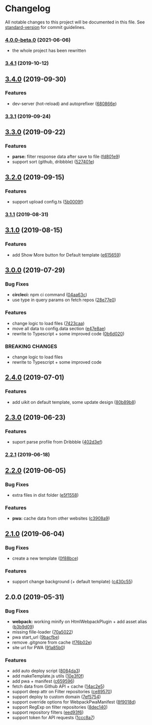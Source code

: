 # Changelog

All notable changes to this project will be documented in this file. See [standard-version](https://github.com/conventional-changelog/standard-version) for commit guidelines.

### [4.0.0-beta.0](https://github.com/GPortfolio/GPortfolio/compare/v3.4.1...v4.0.0-beta.0) (2021-06-06)

* the whole project has been rewritten


### [3.4.1](https://github.com/GPortfolio/GPortfolio/compare/v3.4.0...v3.4.1) (2019-10-12)



## [3.4.0](https://github.com/GPortfolio/GPortfolio/compare/v3.3.1...v3.4.0) (2019-09-30)


### Features

* dev-server (hot-reload) and autoprefixer ([680866e](https://github.com/GPortfolio/GPortfolio/commit/680866e))



### [3.3.1](https://github.com/GPortfolio/GPortfolio/compare/v3.3.0...v3.3.1) (2019-09-24)



## [3.3.0](https://github.com/GPortfolio/GPortfolio/compare/v3.2.0...v3.3.0) (2019-09-22)


### Features

* **parse:** filter response data after save to file ([fd801e9](https://github.com/GPortfolio/GPortfolio/commit/fd801e9))
* support sort (github, dribbble) ([527401e](https://github.com/GPortfolio/GPortfolio/commit/527401e))



## [3.2.0](https://github.com/GPortfolio/GPortfolio/compare/v3.1.1...v3.2.0) (2019-09-15)


### Features

* support upload config.ts ([5b0009f](https://github.com/GPortfolio/GPortfolio/commit/5b0009f))



### [3.1.1](https://github.com/GPortfolio/GPortfolio/compare/v3.1.0...v3.1.1) (2019-08-31)



## [3.1.0](https://github.com/GPortfolio/GPortfolio/compare/v3.0.0...v3.1.0) (2019-08-15)


### Features

* add Show More button for Default template ([e615659](https://github.com/GPortfolio/GPortfolio/commit/e615659))



## [3.0.0](https://github.com/GPortfolio/GPortfolio/compare/v2.4.0...v3.0.0) (2019-07-29)


### Bug Fixes

* **circleci:** npm ci command ([04aa63c](https://github.com/GPortfolio/GPortfolio/commit/04aa63c))
* use type in query params on fetch repos ([28e77e0](https://github.com/GPortfolio/GPortfolio/commit/28e77e0))


### Features

* change logic to load files ([7423caa](https://github.com/GPortfolio/GPortfolio/commit/7423caa))
* move all data to config.data section ([e47e8ae](https://github.com/GPortfolio/GPortfolio/commit/e47e8ae))
* rewrite to Typescript + some improved code ([0b6d020](https://github.com/GPortfolio/GPortfolio/commit/0b6d020))


### BREAKING CHANGES

* change logic to load files
* rewrite to Typescript + some improved code



## [2.4.0](https://github.com/GPortfolio/GPortfolio/compare/v2.3.0...v2.4.0) (2019-07-01)


### Features

* add uikit on default template, some update design ([80b89b8](https://github.com/GPortfolio/GPortfolio/commit/80b89b8))



## [2.3.0](https://github.com/GPortfolio/GPortfolio/compare/v2.2.1...v2.3.0) (2019-06-23)


### Features

* suport parse profile from Dribbble ([402d3ef](https://github.com/GPortfolio/GPortfolio/commit/402d3ef))



### [2.2.1](https://github.com/GPortfolio/GPortfolio/compare/v2.2.0...v2.2.1) (2019-06-18)



## [2.2.0](https://github.com/GPortfolio/GPortfolio/compare/v2.1.0...v2.2.0) (2019-06-05)


### Bug Fixes

* extra files in <root> dist folder ([e5f1558](https://github.com/GPortfolio/GPortfolio/commit/e5f1558))


### Features

* **pwa:** cache data from other websites ([c3908a9](https://github.com/GPortfolio/GPortfolio/commit/c3908a9))



## [2.1.0](https://github.com/GPortfolio/GPortfolio/compare/v2.0.0...v2.1.0) (2019-06-04)


### Bug Fixes

* create a new template ([0f88bce](https://github.com/GPortfolio/GPortfolio/commit/0f88bce))


### Features

* support change background (+ default template) ([c430c55](https://github.com/GPortfolio/GPortfolio/commit/c430c55))



## 2.0.0 (2019-05-31)


### Bug Fixes

* **webpack:** working minify on HtmlWebpackPlugin + add asset alias ([b3b9d09](https://github.com/GPortfolio/GPortfolio/commit/b3b9d09))
* missing fille-loader ([70a5022](https://github.com/GPortfolio/GPortfolio/commit/70a5022))
* pwa start_url ([9bacfbe](https://github.com/GPortfolio/GPortfolio/commit/9bacfbe))
* remove .gitgnore from cache ([f76b02e](https://github.com/GPortfolio/GPortfolio/commit/f76b02e))
* site url for PWA ([91a85b0](https://github.com/GPortfolio/GPortfolio/commit/91a85b0))


### Features

* add auto deploy script ([8084da3](https://github.com/GPortfolio/GPortfolio/commit/8084da3))
* add makeTemplate.js utils ([10e3f0f](https://github.com/GPortfolio/GPortfolio/commit/10e3f0f))
* add pwa + manifest ([c659596](https://github.com/GPortfolio/GPortfolio/commit/c659596))
* fetch data from Github API + cache ([14ac2e5](https://github.com/GPortfolio/GPortfolio/commit/14ac2e5))
* support deep attr on Filter repositories ([ce89570](https://github.com/GPortfolio/GPortfolio/commit/ce89570))
* support deploy to custom domain ([7ef5754](https://github.com/GPortfolio/GPortfolio/commit/7ef5754))
* support override options for WebpackPwaManifest ([8f9018d](https://github.com/GPortfolio/GPortfolio/commit/8f9018d))
* support RegExp on filter repositories ([8dec140](https://github.com/GPortfolio/GPortfolio/commit/8dec140))
* support repository filters ([eed93f6](https://github.com/GPortfolio/GPortfolio/commit/eed93f6))
* support token for API requests ([1ccc8a7](https://github.com/GPortfolio/GPortfolio/commit/1ccc8a7))
